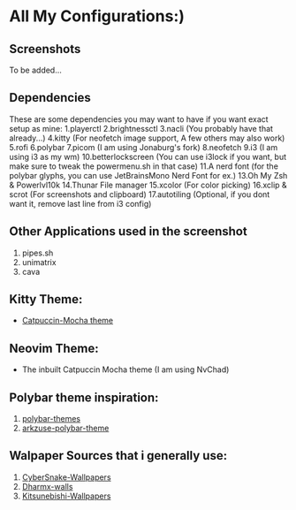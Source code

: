 # All My Configurations:)
## Screenshots
To be added...

## Dependencies
These are some dependencies you may want to have if you want exact setup as mine:
1.playerctl
2.brightnessctl
3.nacli (You probably have that already...)
4.kitty (For neofetch image support, A few others may also work)
5.rofi
6.polybar
7.picom (I am using Jonaburg's fork)
8.neofetch
9.i3 (I am using i3 as my wm)
10.betterlockscreen (You can use i3lock if you want, but make sure to tweak the powermenu.sh in that case)
11.A nerd font (for the polybar glyphs, you can use JetBrainsMono Nerd Font for ex.)
13.Oh My Zsh & Powerlvl10k
14.Thunar File manager
15.xcolor (For color picking)
16.xclip & scrot (For screenshots and clipboard)
17.autotiling (Optional, if you dont want it, remove last line from i3 config)

## Other Applications used in the screenshot
1. pipes.sh
2. unimatrix
3. cava

## Kitty Theme:
- [Catpuccin-Mocha theme](https://github.com/catppuccin/kitty)

## Neovim Theme:
- The inbuilt Catpuccin Mocha theme (I am using NvChad)

## Polybar theme inspiration:
1. [polybar-themes](https://github.com/adi1090x/polybar-themes)
2. [arkzuse-polybar-theme](https://github.com/arkzuse/polybar-theme)

## Walpaper Sources that i generally use:
1. [CyberSnake-Wallpapers](https://github.com/Cybersnake223/Hypr)
2. [Dharmx-walls](https://github.com/dharmx/walls)
3. [Kitsunebishi-Wallpapers](https://github.com/kitsunebishi/Wallpapers)



